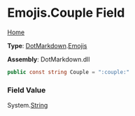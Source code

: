# Emojis\.Couple Field

[Home](../../../README.md)

**Type**: [DotMarkdown](../../README.md)\.[Emojis](../README.md)

**Assembly**: DotMarkdown\.dll

```csharp
public const string Couple = ":couple:"
```

### Field Value

System\.[String](https://docs.microsoft.com/en-us/dotnet/api/system.string)
